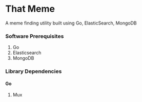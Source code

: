 # That Meme
A meme finding utility built using Go, ElasticSearch, MongoDB

### Software Prerequisites

1. Go
2. Elasticsearch
3. MongoDB

### Library Dependencies

#### Go
1. Mux